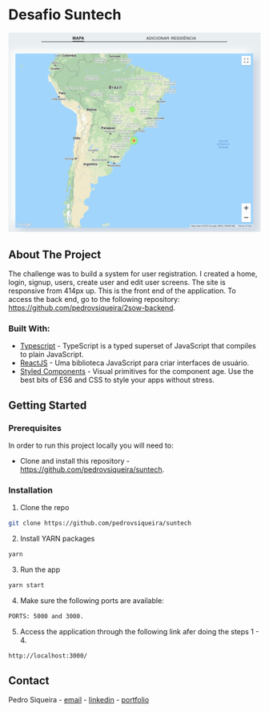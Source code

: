 # Desafio Suntech

![Desafio 2Sow ](/src/assets/suntech.png)

## About The Project

The challenge was to build a system for user registration. I created a home, login, signup, users, create user and edit user screens. The site is responsive from 414px up. This is the front end of the application. To access the back end, go to the following repository: https://github.com/pedrovsiqueira/2sow-backend. 

### Built With:

- [Typescript](https://www.typescriptlang.org/) - TypeScript is a typed superset of JavaScript that compiles to plain JavaScript.
- [ReactJS](https://pt-br.reactjs.org/) - Uma biblioteca JavaScript para criar interfaces de usuário.
- [Styled Components](https://styled-components.com/) - Visual primitives for the component age. Use the best bits of ES6 and CSS to style your apps without stress.

<!-- GETTING STARTED -->

## Getting Started

<!-- PLACEHOLDER FOR PROJECT OVERVIEW -->

### Prerequisites

In order to run this project locally you will need to:

- Clone and install this repository - https://github.com/pedrovsiqueira/suntech.

### Installation

1. Clone the repo

```sh
git clone https://github.com/pedrovsiqueira/suntech
```

2. Install YARN packages

```sh
yarn
```

3. Run the app

```sh
yarn start
```

4. Make sure the following ports are available:

```sh
PORTS: 5000 and 3000.
```

5. Access the application through the following link afer doing the steps 1 - 4.

```sh
http://localhost:3000/
```

<!-- CONTACT -->

## Contact

Pedro Siqueira - [email](mailto:pedro.v.siqueira@gmail.com) - [linkedin](https://www.linkedin.com/in/pedrovsiqueira/) - [portfolio](http://pedrosiqueira.com.br/)
